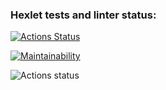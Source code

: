 ### Hexlet tests and linter status:
[![Actions Status](https://github.com/dimidroll450/frontend-project-lvl1/workflows/hexlet-check/badge.svg)](https://github.com/dimidroll450/frontend-project-lvl1/actions)

[![Maintainability](https://api.codeclimate.com/v1/badges/a99a88d28ad37a79dbf6/maintainability)](https://codeclimate.com/github/codeclimate/codeclimate/maintainability)

![Actions status](https://github.com/dimidroll450/frontend-project-lvl1/workflows/js-linter/badge.svg)